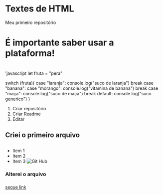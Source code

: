 # Textes de HTML
Meu primeiro repositório
# **É importante saber usar a plataforma!** <h1>
'javascript
let fruta = "pera"

switch (fruta){
    case "laranja":
    console.log("suco de laranja")
    break
    case "banana":
        case "morango":
        console.log("vitamina de banana")
        break
        case "maça":
            console.log("suco de maça")
        break
        default:
        console.log("suco generico")
}
1. Criar repositório
2. Criar Readme
3. Editar
## Criei o primeiro arquivo <h2>
* Item 1
* Item 2
* Item 3
![Git Hub](https://images.app.goo.gl/jLjWmHqUe8kTcTYs7)
### Alterei o arquivo <h3>
[segue link](https://github.com/dansfab/desafio-logica-inicial2/edit/Readme-edits/README.md)


